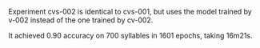 Experiment cvs-002 is identical to cvs-001, but uses the model trained by v-002 instead of the one trained by cv-002.

It achieved 0.90 accuracy on 700 syllables in 1601 epochs, taking 16m21s.
